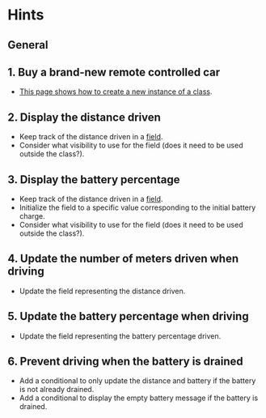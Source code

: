 # Hints

## General

## 1. Buy a brand-new remote controlled car

- [This page shows how to create a new instance of a class][creating-objects].

## 2. Display the distance driven

- Keep track of the distance driven in a [field][fields].
- Consider what visibility to use for the field (does it need to be used outside the class?).

## 3. Display the battery percentage

- Keep track of the distance driven in a [field][fields].
- Initialize the field to a specific value corresponding to the initial battery charge.
- Consider what visibility to use for the field (does it need to be used outside the class?).

## 4. Update the number of meters driven when driving

- Update the field representing the distance driven.

## 5. Update the battery percentage when driving

- Update the field representing the battery percentage driven.

## 6. Prevent driving when the battery is drained

- Add a conditional to only update the distance and battery if the battery is not already drained.
- Add a conditional to display the empty battery message if the battery is drained.

[creating-objects]: https://docs.oracle.com/javase/tutorial/java/javaOO/objectcreation.html

[fields]: https://docs.oracle.com/javase/tutorial/java/javaOO/classvars.html
